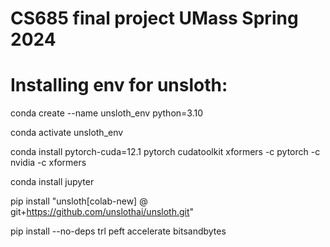 # CS685 final project UMass Spring 2024

# Installing env for unsloth:
conda create --name unsloth_env python=3.10

conda activate unsloth_env

conda install pytorch-cuda=12.1 pytorch cudatoolkit xformers -c pytorch -c nvidia -c xformers

conda install jupyter

pip install "unsloth[colab-new] @ git+https://github.com/unslothai/unsloth.git"

pip install --no-deps trl peft accelerate bitsandbytes
